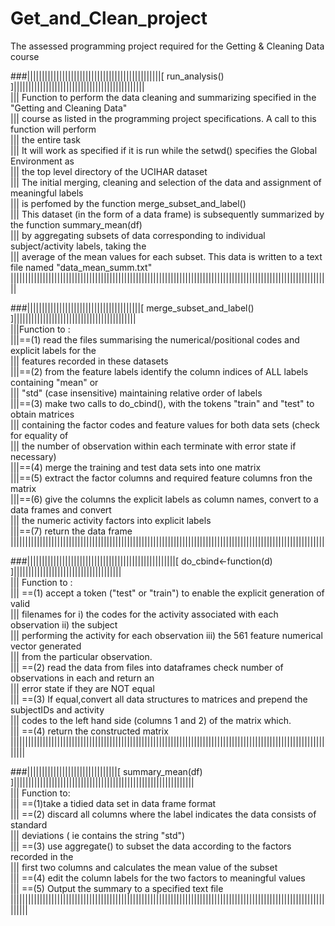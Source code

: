 Get_and_Clean_project
=====================

The assessed programming project required for the Getting & Cleaning Data course

###||||||||||||||||||||||||||||||||||||||||||||||[ run_analysis() ]|||||||||||||||||||||||||||||||||||||||||||||  
||| Function to perform the data cleaning and summarizing specified in the "Getting and Cleaning Data"  
||| course as listed in the programming project specifications. A call to this function  will perform  
||| the entire task  
||| It will work as specified if it is run while the setwd() specifies the Global Environment as  
||| the top level directory of the UCIHAR dataset  
||| The initial merging, cleaning and selection of the data and assignment of meaningful labels  
||| is perfomed by the function merge_subset_and_label()  
||| This dataset (in the form of a data frame) is subsequently summarized by the function summary_mean(df)  
||| by aggregating subsets of data corresponding to individual subject/activity labels, taking the   
||| average of the mean values for each subset. This data is written to a text file named "data_mean_summ.txt"  
||||||||||||||||||||||||||||||||||||||||||||||||||||||||||||||||||||||||||||||||||||||||||||||||||||||||||||||  


###|||||||||||||||||||||||||||||||||||||||[ merge_subset_and_label() ]||||||||||||||||||||||||||||||||||||||||||  
|||Function to :  
|||==(1) read the files summarising the numerical/positional codes and explicit labels for the   
|||   features recorded in these datasets   
|||==(2) from the feature labels identify the column indices of ALL labels containing "mean" or  
|||   "std" (case insensitive) maintaining relative order of labels  
|||==(3) make two calls to do_cbind(), with the tokens "train" and "test" to obtain matrices   
|||   containing the factor codes and feature values for both data sets (check for equality of  
|||   the number of observation within each terminate with error state if necessary)  
|||==(4) merge the training and test data sets into one matrix  
|||==(5) extract the factor columns and required feature columns fron the matrix  
|||==(6) give the columns the explicit labels as column names, convert to a data frames and convert   
|||   the numeric activity factors into explicit labels  
|||==(7) return the data frame  
||||||||||||||||||||||||||||||||||||||||||||||||||||||||||||||||||||||||||||||||||||||||||||||||||||||||||||  


###|||||||||||||||||||||||||||||||||||||||||||||||||||[ do_cbind<-function(d) ]|||||||||||||||||||||||||||||||||||||  
||| Function to :  
||| ==(1) accept a token ("test" or "train") to enable the explicit generation of valid  
|||    filenames for i) the codes for the activity associated with each observation ii) the subject  
|||    performing the activity for each observation iii) the 561 feature numerical vector generated  
|||    from the particular observation.  
||| ==(2) read the data from files into dataframes check number of observations in each and return an  
|||    error state if they are NOT equal  
||| ==(3) If equal,convert all data structures to matrices and prepend the subjectIDs and activity  
|||    codes to the left hand side (columns 1 and 2) of the matrix which.  
||| ==(4) return the constructed matrix  
|||||||||||||||||||||||||||||||||||||||||||||||||||||||||||||||||||||||||||||||||||||||||||||||||||||||||||||||||  


###|||||||||||||||||||||||||||||||[ summary_mean(df) ]||||||||||||||||||||||||||||||||||||||||||||||||||||||||||||||  
||| Function to:  
||| ==(1)take a tidied data set in data frame format  
||| ==(2) discard all columns where the label indicates the data consists of standard   
|||   deviations ( ie contains the string "std")  
||| ==(3) use aggregate() to subset the data according to the factors recorded in the   
|||   first two columns and calculates the mean value of the subset   
||| ==(4) edit the column labels for the two factors to meaningful values   
||| ==(5) Output the summary to a specified text file    
||||||||||||||||||||||||||||||||||||||||||||||||||||||||||||||||||||||||||||||||||||||||||||||||||||||||||||||||||
